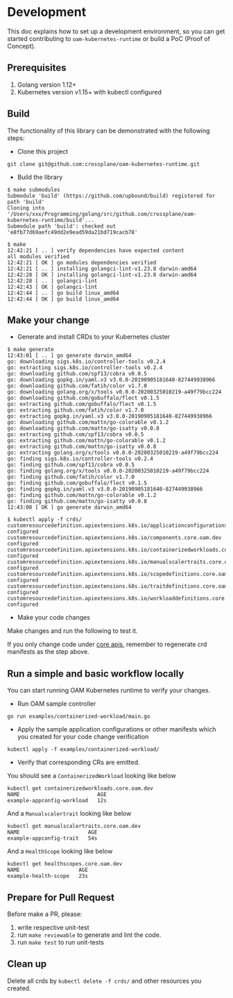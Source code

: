 # Development

This doc explains how to set up a development environment, so you can get started
contributing to `oam-kubernetes-runtime` or build a PoC (Proof of Concept). 

## Prerequisites

1. Golang version 1.12+
2. Kubernetes version v1.15+ with kubectl configured

## Build

The functionality of this library can be demonstrated with the following steps:

* Clone this project
```shell script
git clone git@github.com:crossplane/oam-kubernetes-runtime.git
```

* Build the library 

```shell
$ make submodules
Submodule 'build' (https://github.com/upbound/build) registered for path 'build'
Cloning into '/Users/xxx/Programming/golang/src/github.com/crossplane/oam-kubernetes-runtime/build'...
Submodule path 'build': checked out 'e8fb77d69aefc49dd2e9ead59da21bd719cacb78'
```


```
$ make
12:42:21 [ .. ] verify dependencies have expected content
all modules verified
12:42:21 [ OK ] go modules dependencies verified
12:42:21 [ .. ] installing golangci-lint-v1.23.8 darwin-amd64
12:42:28 [ OK ] installing golangci-lint-v1.23.8 darwin-amd64
12:42:28 [ .. ] golangci-lint
12:42:43 [ OK ] golangci-lint
12:42:44 [ .. ] go build linux_amd64
12:42:44 [ OK ] go build linux_amd64
```

## Make your change
* Generate and install CRDs to your Kubernetes cluster

```shell
$ make generate
12:43:01 [ .. ] go generate darwin_amd64
go: downloading sigs.k8s.io/controller-tools v0.2.4
go: extracting sigs.k8s.io/controller-tools v0.2.4
go: downloading github.com/spf13/cobra v0.0.5
go: downloading gopkg.in/yaml.v3 v3.0.0-20190905181640-827449938966
go: downloading github.com/fatih/color v1.7.0
go: downloading golang.org/x/tools v0.0.0-20200325010219-a49f79bcc224
go: downloading github.com/gobuffalo/flect v0.1.5
go: extracting github.com/gobuffalo/flect v0.1.5
go: extracting github.com/fatih/color v1.7.0
go: extracting gopkg.in/yaml.v3 v3.0.0-20190905181640-827449938966
go: downloading github.com/mattn/go-colorable v0.1.2
go: downloading github.com/mattn/go-isatty v0.0.8
go: extracting github.com/spf13/cobra v0.0.5
go: extracting github.com/mattn/go-colorable v0.1.2
go: extracting github.com/mattn/go-isatty v0.0.8
go: extracting golang.org/x/tools v0.0.0-20200325010219-a49f79bcc224
go: finding sigs.k8s.io/controller-tools v0.2.4
go: finding github.com/spf13/cobra v0.0.5
go: finding golang.org/x/tools v0.0.0-20200325010219-a49f79bcc224
go: finding github.com/fatih/color v1.7.0
go: finding github.com/gobuffalo/flect v0.1.5
go: finding gopkg.in/yaml.v3 v3.0.0-20190905181640-827449938966
go: finding github.com/mattn/go-colorable v0.1.2
go: finding github.com/mattn/go-isatty v0.0.8
12:43:08 [ OK ] go generate darwin_amd64
```


```
$ kubectl apply -f crds/
customresourcedefinition.apiextensions.k8s.io/applicationconfigurations.core.oam.dev configured
customresourcedefinition.apiextensions.k8s.io/components.core.oam.dev configured
customresourcedefinition.apiextensions.k8s.io/containerizedworkloads.core.oam.dev configured
customresourcedefinition.apiextensions.k8s.io/manualscalertraits.core.oam.dev configured
customresourcedefinition.apiextensions.k8s.io/scopedefinitions.core.oam.dev configured
customresourcedefinition.apiextensions.k8s.io/traitdefinitions.core.oam.dev configured
customresourcedefinition.apiextensions.k8s.io/workloaddefinitions.core.oam.dev configured
```

* Make your code changes

Make changes and run the following to test it.

If you only change code under [core apis](./apis/core), remember to
regenerate crd manifests as the step above.

## Run a simple and basic workflow locally
You can start running OAM Kubernetes runtime to verify your changes.
* Run OAM sample controller
```
go run examples/containerized-workload/main.go
```

* Apply the sample application configurations or other manifests 
which you created for your code change verification

```
kubectl apply -f examples/containerized-workload/ 
```

* Verify that corresponding CRs are emitted. 

You should see a `ContainerizedWorkload` looking like below
```
kubectl get containerizedworkloads.core.oam.dev  
NAME                         AGE
example-appconfig-workload   12s
```

And a `Manualscalertrait` looking like below
```
kubectl get manualscalertraits.core.oam.dev
NAME                      AGE
example-appconfig-trait   54s

```

And a `HealthScope` looking like below
```
kubectl get healthscopes.core.oam.dev
NAME                   AGE
example-health-scope   23s
```

## Prepare for Pull Request

Before make a PR, please:

1) write respective unit-test
2) run `make reviewable` to generate and lint the code.
3) run `make test` to run unit-tests

## Clean up

Delete all crds by `kubectl delete -f crds/` and other resources you created.
